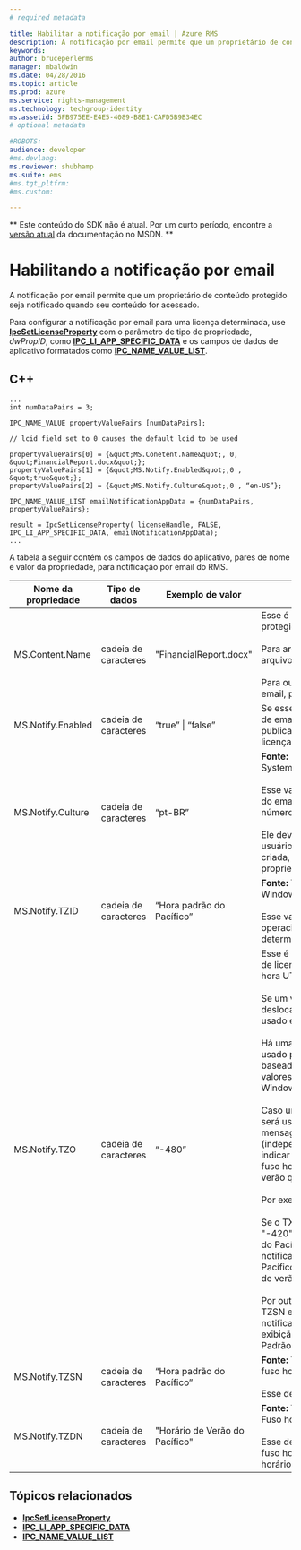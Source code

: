 ```yaml
---
# required metadata

title: Habilitar a notificação por email | Azure RMS
description: A notificação por email permite que um proprietário de conteúdo protegido seja notificado quando seu conteúdo for acessado.
keywords:
author: bruceperlerms
manager: mbaldwin
ms.date: 04/28/2016
ms.topic: article
ms.prod: azure
ms.service: rights-management
ms.technology: techgroup-identity
ms.assetid: 5FB975EE-E4E5-4089-B8E1-CAFD5B9B34EC
# optional metadata

#ROBOTS:
audience: developer
#ms.devlang:
ms.reviewer: shubhamp
ms.suite: ems
#ms.tgt_pltfrm:
#ms.custom:

---
```

** Este conteúdo do SDK não é atual. Por um curto período, encontre a [versão atual](https://msdn.microsoft.com/library/windows/desktop/hh535290(v=vs.85).aspx) da documentação no MSDN. **
# Habilitando a notificação por email

A notificação por email permite que um proprietário de conteúdo protegido seja notificado quando seu conteúdo for acessado.

Para configurar a notificação por email para uma licença determinada, use [**IpcSetLicenseProperty**](/rights-management/sdk/2.1/api/win/functions#msipc_ipcsetlicenseproperty) com o parâmetro de tipo de propriedade, *dwPropID*, como [**IPC\_LI\_APP\_SPECIFIC\_DATA**](/rights-management/sdk/2.1/api/win/License%20property%20types#msipc_license_property_types_IPC_LI_APP_SPECIFIC_DATA) e os campos de dados de aplicativo formatados como [**IPC\_NAME\_VALUE\_LIST**](/rights-management/sdk/2.1/api/win/structures#msipc_ipc_name_value_list).

## C++

    ...
    int numDataPairs = 3;

    IPC_NAME_VALUE propertyValuePairs [numDataPairs];

    // lcid field set to 0 causes the default lcid to be used

    propertyValuePairs[0] = {&quot;MS.Conetent.Name&quot;, 0, &quot;FinancialReport.docx&quot;};
    propertyValuePairs[1] = {&quot;MS.Notify.Enabled&quot;,0 , &quot;true&quot;};
    propertyValuePairs[2] = {&quot;MS.Notify.Culture&quot;,0 , “en-US”};

    IPC_NAME_VALUE_LIST emailNotificationAppData = {numDataPairs, propertyValuePairs};

    result = IpcSetLicenseProperty( licenseHandle, FALSE, IPC_LI_APP_SPECIFIC_DATA, emailNotificationAppData);
    ...    

A tabela a seguir contém os campos de dados do aplicativo, pares de nome e valor da propriedade, para notificação por email do RMS.


|Nome da propriedade | Tipo de dados | Exemplo de valor | Anotações |
|--------------|-----------|---------------|-------|
|MS.Content.Name|cadeia de caracteres|"FinancialReport.docx"|Esse é um identificador associado ao conteúdo protegido.<br><br> Para arquivos protegidos, esse valor deve ser o nome do arquivo sem qualquer informação de caminho.<br><br> Para outros tipos de conteúdo, como uma mensagem de email, pode ser o assunto do email ou pode estar vazio.|
|MS.Notify.Enabled|cadeia de caracteres|“true” &#124; “false”|Se esse valor for definido como "true", uma notificação de email será enviado ao proprietário da licença de publicação quando alguém tentar usá-la para obter uma licença de usuário final.|
|MS.Notify.Culture|cadeia de caracteres|“pt-BR”| **Fonte:** System.Globalization.CultureInfo.CurrentUICulture.Name <br><br>Esse valor é usado para determinar o idioma localizado do email de notificação, e a data/hora e a formatação de número que devem ser usadas na mensagem de email.<br><br>Ele deve ser definido com base nas configurações do usuário da máquina na qual a licença de publicação será criada, ou com base na cultura preferencial do proprietário da licença de publicação.|
|MS.Notify.TZID|cadeia de caracteres|“Hora padrão do Pacífico”|**Fonte:** TimeZoneInfo.Local.Id - ID do fuso horário do Windows.<br><br>Esse valor é o identificador de fuso horário do sistema operacional Microsoft Windows, descrevendo um determinado fuso horário e suas características.|
|MS.Notify.TZO|cadeia de caracteres|“-480”|Esse é o deslocamento de fuso horário do proprietário de licença de publicação em relação aos minutos da hora UTC.<br><br>Se um valor válido de TZID for fornecido, o deslocamento do fuso horário especificado por ele será usado e este valor será ignorado.<br><br>Há uma probabilidade muito grande de esse valor ser usado por plataformas de publicação que não são baseadas no Windows e que não têm acesso à lista de valores de ID de fuso horário do sistema operacional Windows.<br><br>Caso um valor de TZID não seja fornecido, esse valor será usado para calcular o deslocamento de tempo em mensagens de notificação, e o TZSN será usado (independentemente do valor de fuso horário) para indicar o nome do fuso horário. Isso resultará em um fuso horário fixo, sem uma atualização para o horário de verão quando for aplicável.<br><br>Por exemplo:<br><br>Se o TXID estiver em branco, e o TZ0 for definido como "-420", e o TZSN for definido como "Horário de Verão do Pacífico", todos os valores mostrados no email de notificação serão ajustados para "Horário de Verão do Pacífico" e exibidos dessa forma, mesmo se o horário de verão não estiver mais em vigor no momento.<br><br>Por outro lado, se um TZID for fornecido junto com o TZSN e o TZDN, as horas especificadas no email de notificação serão ajustadas e exibidas com base na exibição da data e hora no modo Horário de verão ou Padrão.|
|MS.Notify.TZSN|cadeia de caracteres|“Hora padrão do Pacífico”|**Fonte:** TimeZoneInfo.Local.StandardName - Nome do fuso horário padrão.<br><br>Esse deve ser o nome localizado do fuso horário padrão.|
|MS.Notify.TZDN|cadeia de caracteres|"Horário de Verão do Pacífico"|**Fonte:** TimeZoneInfo.Local.DaylightName - Nome do Fuso horário de verão.<br><br>Esse deve ser o nome localizado do horário de verão do fuso horário. Pode ser igual ao nome padrão, se o fuso horário não oferecer suporte ao horário de verão.|

## Tópicos relacionados

* [**IpcSetLicenseProperty**](/rights-management/sdk/2.1/api/win/functions#msipc_ipcsetlicenseproperty)
* [**IPC\_LI\_APP\_SPECIFIC\_DATA**](/rights-management/sdk/2.1/api/win/License%20property%20types#msipc_license_property_types_IPC_LI_APP_SPECIFIC_DATA)
* [**IPC\_NAME\_VALUE\_LIST**](/rights-management/sdk/2.1/api/win/structures#msipc_ipc_name_value_list)
 

 


<!--HONumber=Jun16_HO1-->



